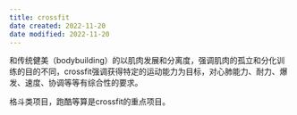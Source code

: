 ```yaml
---
title: crossfit
date created: 2022-11-20
date modified: 2022-11-20
---
```


和传统健美（bodybuilding）的以肌肉发展和分离度，强调肌肉的孤立和分化训练的目的不同，crossfit强调获得特定的运动能力为目标，对心肺能力、耐力、爆发、速度、协调等等有综合性的要求。

格斗类项目，跑酷等算是crossfit的重点项目。
